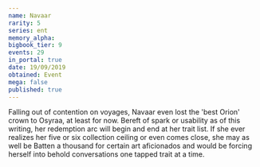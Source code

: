 ```yaml
---
name: Navaar
rarity: 5
series: ent
memory_alpha:
bigbook_tier: 9
events: 29
in_portal: true
date: 19/09/2019
obtained: Event
mega: false
published: true
---
```


Falling out of contention on voyages, Navaar even lost the 'best Orion' crown to Osyraa, at least for now. Bereft of spark or usability as of this writing, her redemption arc will begin and end at her trait list. If she ever realizes her five or six collection ceiling or even comes close, she may as well be Batten a thousand for certain art aficionados and would be forcing herself into behold conversations one tapped trait at a time.
